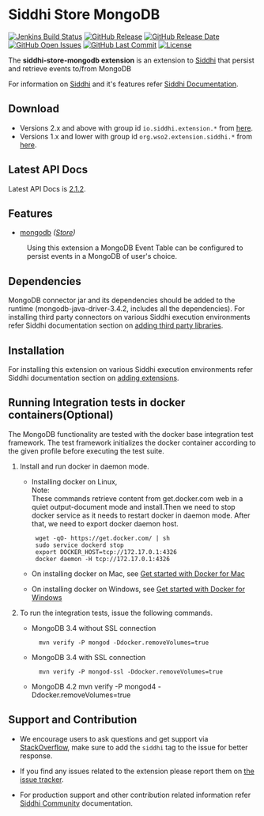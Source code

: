 Siddhi Store MongoDB
===================

  [![Jenkins Build Status](https://wso2.org/jenkins/job/siddhi/job/siddhi-store-mongodb/badge/icon)](https://wso2.org/jenkins/job/siddhi/job/siddhi-store-mongodb/)
  [![GitHub Release](https://img.shields.io/github/release/siddhi-io/siddhi-store-mongodb.svg)](https://github.com/siddhi-io/siddhi-store-mongodb/releases)
  [![GitHub Release Date](https://img.shields.io/github/release-date/siddhi-io/siddhi-store-mongodb.svg)](https://github.com/siddhi-io/siddhi-store-mongodb/releases)
  [![GitHub Open Issues](https://img.shields.io/github/issues-raw/siddhi-io/siddhi-store-mongodb.svg)](https://github.com/siddhi-io/siddhi-store-mongodb/issues)
  [![GitHub Last Commit](https://img.shields.io/github/last-commit/siddhi-io/siddhi-store-mongodb.svg)](https://github.com/siddhi-io/siddhi-store-mongodb/commits/master)
  [![License](https://img.shields.io/badge/License-Apache%202.0-blue.svg)](https://opensource.org/licenses/Apache-2.0)

The **siddhi-store-mongodb extension** is an extension to <a target="_blank" href="https://wso2.github.io/siddhi">Siddhi</a> that persist and retrieve events to/from MongoDB

For information on <a target="_blank" href="https://siddhi.io/">Siddhi</a> and it's features refer <a target="_blank" href="https://siddhi.io/redirect/docs.html">Siddhi Documentation</a>. 

## Download

* Versions 2.x and above with group id `io.siddhi.extension.*` from <a target="_blank" href="https://mvnrepository.com/artifact/io.siddhi.extension.store.mongodb/siddhi-store-mongodb/">here</a>.
* Versions 1.x and lower with group id `org.wso2.extension.siddhi.*` from <a target="_blank" href="https://mvnrepository.com/artifact/org.wso2.extension.siddhi.store.mongodb/siddhi-store-mongodb">here</a>.

## Latest API Docs 

Latest API Docs is <a target="_blank" href="https://siddhi-io.github.io/siddhi-store-mongodb/api/2.1.2">2.1.2</a>.

## Features

* <a target="_blank" href="https://siddhi-io.github.io/siddhi-store-mongodb/api/2.1.2/#mongodb-store">mongodb</a> *(<a target="_blank" href="http://siddhi.io/en/v5.1/docs/query-guide/#store">Store</a>)*<br> <div style="padding-left: 1em;"><p><p style="word-wrap: break-word;margin: 0;">Using this extension a MongoDB Event Table can be configured to persist events in a MongoDB of user's choice.</p></p></div>

## Dependencies 

MongoDB connector jar and its dependencies should be added to the runtime (mongodb-java-driver-3.4.2, includes all the dependencies). For installing third party connectors on various Siddhi execution environments refer Siddhi documentation section on <a target="_blank" href="https://siddhi.io/redirect/add-extensions.html">adding third party libraries</a>.

## Installation

For installing this extension on various Siddhi execution environments refer Siddhi documentation section on <a target="_blank" href="https://siddhi.io/redirect/add-extensions.html">adding extensions</a>.

## Running Integration tests in docker containers(Optional)

The MongoDB functionality are tested with the docker base integration test framework. The test framework initializes the docker container according to the given profile before executing the test suite.

1. Install and run docker in daemon mode.

    *  Installing docker on Linux,<br>
       Note:<br>    These commands retrieve content from get.docker.com web in a quiet output-document mode and install.Then we need to stop docker service as it needs to restart docker in daemon mode. After that, we need to export docker daemon host.
       
            wget -qO- https://get.docker.com/ | sh
            sudo service dockerd stop
            export DOCKER_HOST=tcp://172.17.0.1:4326
            docker daemon -H tcp://172.17.0.1:4326

    *  On installing docker on Mac, see <a target="_blank" href="https://docs.docker.com/docker-for-mac/">Get started with Docker for Mac</a>

    *  On installing docker on Windows, see <a target="_blank" href="https://docs.docker.com/docker-for-windows/">Get started with Docker for Windows</a>
   
2. To run the integration tests, issue the following commands.

    * MongoDB 3.4 without SSL connection
    
            mvn verify -P mongod -Ddocker.removeVolumes=true

    * MongoDB 3.4 with SSL connection
           
            mvn verify -P mongod-ssl -Ddocker.removeVolumes=true
    
    * MongoDB 4.2 
            mvn verify -P mongod4 -Ddocker.removeVolumes=true

## Support and Contribution

* We encourage users to ask questions and get support via <a target="_blank" href="https://stackoverflow.com/questions/tagged/siddhi">StackOverflow</a>, make sure to add the `siddhi` tag to the issue for better response.

* If you find any issues related to the extension please report them on <a target="_blank" href="https://github.com/siddhi-io/siddhi-execution-string/issues">the issue tracker</a>.

* For production support and other contribution related information refer <a target="_blank" href="https://siddhi.io/community/">Siddhi Community</a> documentation.


